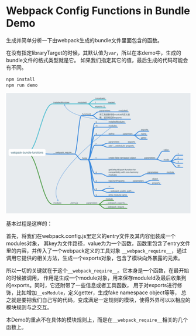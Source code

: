 Webpack Config Functions in Bundle Demo
=======================================

生成并简单分析一下由webpack生成的bundle文件里面包含的函数。

在没有指定libraryTarget的时候，其默认值为`var`，所以在本demo中，生成的bundle文件的格式类型就是它。
如果我们指定其它的值，最后生成的代码可能会有不同。

```
npm install
npm run demo
```

![demo](./images/demo.png)

基本过程是这样的：

首先，将我们在webpack.config.js里定义的entry文件及其内容组装成一个modules对象，
其key为文件路径，value为为一个函数，函数里包含了entry文件里的内容，并传入了一个webpack定义的工具对象
`__webpack_require__`，通过调用它提供的相关方法，生成一个exports对象，包含了模块向外暴露的元素。

所以一切的关键就在于这个`__webpack_require__`。它本身是一个函数，在最开始的时候被调用，
作用是生成一个module对象，用来保存moduleId及最后收集到的exports。同时，它还附带了一些信息或者工具函数，
用于对exports进行修饰，比如增加`__esModule`，定义getter，生成fake namespace object等等，
总之就是要把我们自己写的代码，变成满足一定规则的模块，使得外界可以以相应的模块规则与之交互。

本Demo的重点不在具体的模块规则上，而是在`__webpack_require__`相关的几个函数上。

